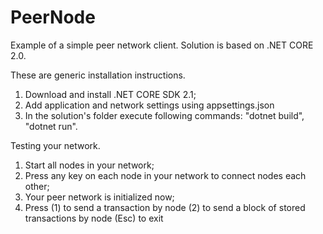 # PeerNode
Example of a simple peer network client.
Solution is based on .NET CORE 2.0.

These are generic installation instructions.
1. Download and install .NET CORE SDK 2.1;
2. Add application and network settings using appsettings.json
3. In the solution's folder execute following commands: "dotnet build", "dotnet run".

Testing your network.
1. Start all nodes in your network;
2. Press any key on each node in your network to connect nodes each other;
3. Your peer network is initialized now;
4. Press (1) to send a transaction by node
      (2) to send a block of stored transactions by node
      (Esc) to exit

